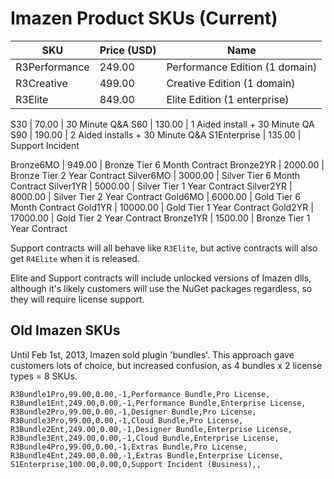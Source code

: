 # Imazen Product SKUs (Current)

| SKU | Price (USD) | Name |
| --- | --- | --- |
R3Performance | 249.00 | Performance Edition (1 domain)
R3Creative | 499.00 | Creative Edition (1 domain)
R3Elite | 849.00 | Elite Edition (1 enterprise)

S30 | 70.00 | 30 Minute Q&A
S60 | 130.00 | 1 Aided install + 30 Minute QA
S90 | 190.00 | 2 Aided installs + 30 Minute Q&A
S1Enterprise | 135.00 | Support Incident

Bronze6MO | 949.00 | Bronze Tier 6 Month Contract
Bronze2YR | 2000.00 | Bronze Tier 2 Year Contract
Silver6MO | 3000.00 | Silver Tier 6 Month Contract
Silver1YR | 5000.00 | Silver Tier 1 Year Contract
Silver2YR | 8000.00 | Silver Tier 2 Year Contract
Gold6MO | 6000.00 | Gold Tier 6 Month Contract
Gold1YR | 10000.00 | Gold Tier 1 Year Contract
Gold2YR | 17000.00 | Gold Tier 2 Year Contract
Bronze1YR | 1500.00  | Bronze Tier 1 Year Contract

Support contracts will all behave like `R3Elite`, but active contracts will also get `R4Elite` when it is released.

Elite and Support contracts will include unlocked versions of Imazen dlls, although it's likely customers will use the NuGet packages regardless, so they will require license support.


## Old Imazen SKUs


Until Feb 1st, 2013, Imazen sold plugin 'bundles'. This approach gave customers lots of choice, but increased confusion, as 4 bundles x 2 license types = 8 SKUs.

	R3Bundle1Pro,99.00,0.00,-1,Performance Bundle,Pro License,
	R3Bundle1Ent,249.00,0.00,-1,Performance Bundle,Enterprise License,
	R3Bundle2Pro,99.00,0.00,-1,Designer Bundle,Pro License,
	R3Bundle3Pro,99.00,0.00,-1,Cloud Bundle,Pro License,
	R3Bundle2Ent,249.00,0.00,-1,Designer Bundle,Enterprise License,
	R3Bundle3Ent,249.00,0.00,-1,Cloud Bundle,Enterprise License,
	R3Bundle4Pro,99.00,0.00,-1,Extras Bundle,Pro License,
	R3Bundle4Ent,249.00,0.00,-1,Extras Bundle,Enterprise License,
	S1Enterprise,100.00,0.00,0,Support Incident (Business),,



